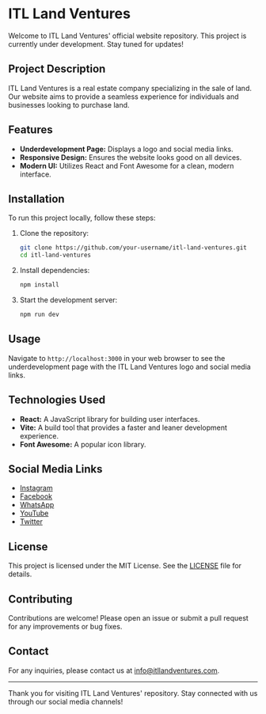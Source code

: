 # ITL Land Ventures

Welcome to ITL Land Ventures' official website repository. This project is currently under development. Stay tuned for updates!

## Project Description

ITL Land Ventures is a real estate company specializing in the sale of land. Our website aims to provide a seamless experience for individuals and businesses looking to purchase land.

## Features

- **Underdevelopment Page:** Displays a logo and social media links.
- **Responsive Design:** Ensures the website looks good on all devices.
- **Modern UI:** Utilizes React and Font Awesome for a clean, modern interface.

## Installation

To run this project locally, follow these steps:

1. Clone the repository:
   ```bash
   git clone https://github.com/your-username/itl-land-ventures.git
   cd itl-land-ventures
   ```

2. Install dependencies:
   ```bash
   npm install
   ```

3. Start the development server:
   ```bash
   npm run dev
   ```

## Usage

Navigate to `http://localhost:3000` in your web browser to see the underdevelopment page with the ITL Land Ventures logo and social media links.

## Technologies Used

- **React:** A JavaScript library for building user interfaces.
- **Vite:** A build tool that provides a faster and leaner development experience.
- **Font Awesome:** A popular icon library.

## Social Media Links

- [Instagram](https://instagram.com)
- [Facebook](https://facebook.com)
- [WhatsApp](https://wa.me)
- [YouTube](https://youtube.com)
- [Twitter](https://twitter.com)

## License

This project is licensed under the MIT License. See the [LICENSE](LICENSE) file for details.

## Contributing

Contributions are welcome! Please open an issue or submit a pull request for any improvements or bug fixes.

## Contact

For any inquiries, please contact us at info@itllandventures.com.

---

Thank you for visiting ITL Land Ventures' repository. Stay connected with us through our social media channels!
